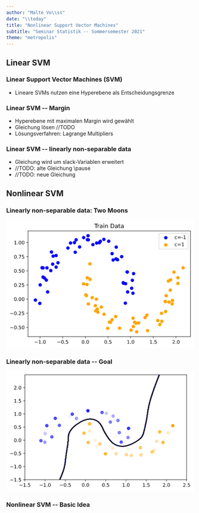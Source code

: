 ```yaml
---
author: "Malte Vo\\ss"
date: "\\today"
title: "Nonlinear Support Vector Machines"
subtitle: "Seminar Statistik -- Sommersemester 2021"
theme: "metropolis"
---
```


## Linear SVM

### Linear Support Vector Machines (SVM)

- Lineare SVMs nutzen eine Hyperebene als Entscheidungsgrenze

<!-- TODO: include graphic linear svm -->

### Linear SVM -- Margin

<!-- TODO: include graphic linear svm with margin -->

- Hyperebene mit maximalen Margin wird gewählt
- Gleichung lösen //TODO
- Lösungsverfahren: Lagrange Multipliers

### Linear SVM -- linearly non-separable data

<!-- TODO: include graphic linear svm nonlinear case -->

- Gleichung wird um slack-Variablen erweitert
- //TODO: alte Gleichung \pause
- //TODO: neue Gleichung

## Nonlinear SVM

### Linearly non-separable data: Two Moons

<!-- TODO: show two moons / other -->
![Data set: two moons](../assets/two_moons.png)

### Linearly non-separable data -- Goal

<!-- TODO: show two moons / other -->
![Data set: two moons with a separator](../assets/two_moons_nonlinear_separator.png)

### Nonlinear SVM -- Basic Idea
